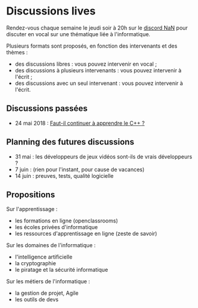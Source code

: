 
# Discussions lives

Rendez-vous chaque semaine le jeudi soir à 20h sur le [discord NaN](https://discordapp.com/invite/zcWp9sC)
pour discuter en vocal sur une thématique liée à l'informatique.

Plusieurs formats sont proposés, en fonction des intervenants et des thèmes :
- des discussions libres : vous pouvez intervenir en vocal ;
- des discussions à plusieurs intervenants : vous pouvez intervenir à l'écrit ;
- des discussions avec un seul intervenant : vous pouvez intervenir à l'écrit.

## Discussions passées

- 24 mai 2018 : [Faut-il continuer à apprendre le C++ ?](2018-05-24-apprendre-cpp.md)

## Planning des futures discussions

- 31 mai : les développeurs de jeux vidéos sont-ils de vrais développeurs ?
- 7 juin : (rien pour l'instant, pour cause de vacances)
- 14 juin : preuves, tests, qualité logicielle

## Propositions

Sur l'apprentissage :

- les formations en ligne (openclassrooms)
- les écoles privées d'informatique
- les ressources d'apprentissage en ligne (zeste de savoir)

Sur les domaines de l'informatique :

- l'intelligence artificielle
- la cryptographie
- le piratage et la sécurité informatique

Sur les métiers de l'informatique :

- la gestion de projet, Agile
- les outils de devs

